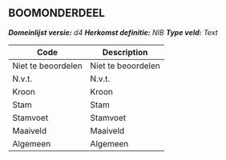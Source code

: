 ## BOOMONDERDEEL

*__Domeinlijst versie:__ d4*
*__Herkomst definitie:__ NIB*
*__Type veld:__ Text*

|__Code__ |__Description__	|
|	---	|	---	|
| Niet te beoordelen | Niet te beoordelen |
| N.v.t. | N.v.t. |
| Kroon | Kroon |
| Stam | Stam |
| Stamvoet | Stamvoet |
| Maaiveld | Maaiveld |
| Algemeen | Algemeen |